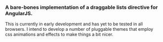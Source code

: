 ### A bare-bones implementation of a draggable lists directive for AngularJS.

This is currently in early development and has yet to be tested in all browsers.
I intend to develop a number of pluggable themes that employ css animations and effects to make things a bit nicer.
